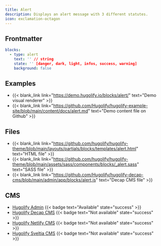 ```yaml
---
title: Alert
description: Displays an alert message with 3 different statutes.
icon: exclamation-octagon
---
```


## Frontmatter

```yml
blocks:
  - type: alert
    text: '' // string
    state: '' [danger, dark, light, infos, success, warning]
    background: false
```

## Examples

- {{< blank_link link="https://demo.hugolify.io/blocks/alert/" text="Demo visual renderer" >}}
- {{< blank_link link="https://github.com/Hugolify/hugolify-example-site/blob/main/content/docs/alert.md" text="Demo content file on Github" >}}

## Files

- {{< blank_link link="https://github.com/hugolify/hugolify-theme/blob/main/layouts/partials/blocks/templates/alert.html" text="HTML file" >}}
- {{< blank_link link="https://github.com/hugolify/hugolify-theme/blob/main/assets/sass/components/blocks/_alert.sass" text="SASS file" >}}
- {{< blank_link link="https://github.com/Hugolify/hugolify-decap-cms/blob/main/admin/app/blocks/alert.js" text="Decap CMS file" >}}

## CMS

- [Hugolify Admin](/docs/cms/admin/) {{< badge text="Available" state="success" >}}
- [Hugolify Decap CMS](/docs/cms/decap-cms/) {{< badge text="Not available" state="success" >}}
- [Hugolify Netlify CMS](/docs/cms/netlify-cms/) {{< badge text="Not available" state="success" >}}
- [Hugolify Sveltia CMS](/docs/cms/sveltia-cms/) {{< badge text="Not available" state="success" >}}
